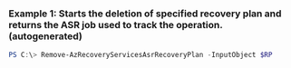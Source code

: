 ### Example 1: Starts the deletion of specified recovery plan and returns the ASR job used to track the operation. (autogenerated)
```powershell
PS C:\> Remove-AzRecoveryServicesAsrRecoveryPlan -InputObject $RP
```

